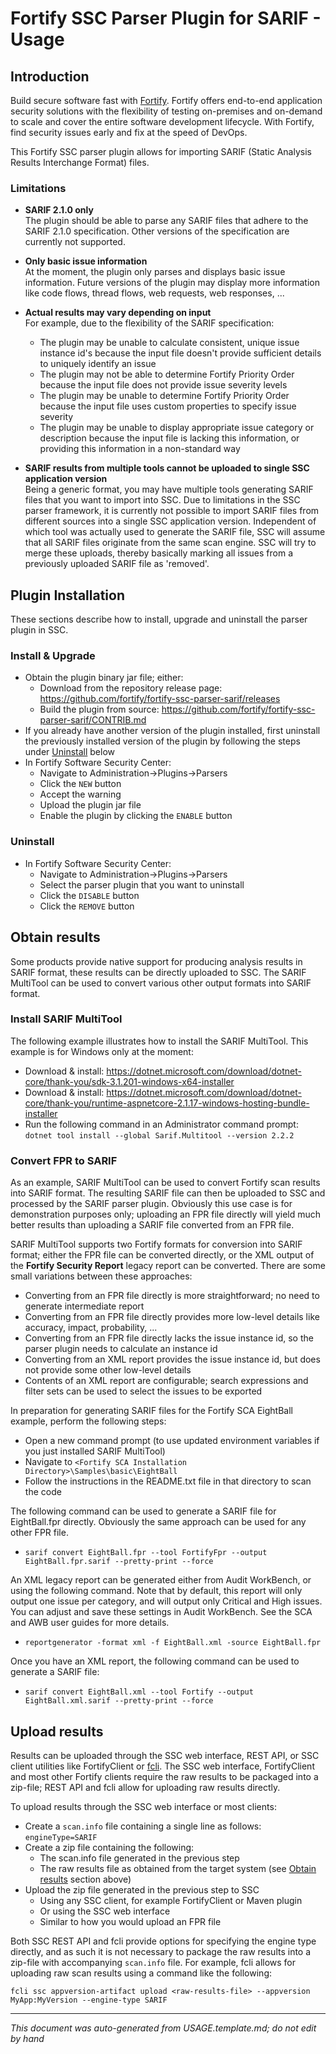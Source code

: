 
<!-- START-INCLUDE:repo-usage.md -->


<!-- START-INCLUDE:usage/h1.standard-parser-usage.md -->

<x-tag-head>
<x-tag-meta http-equiv="X-UA-Compatible" content="IE=edge"/>

<x-tag-script language="JavaScript"><!--
<X-INCLUDE url="https://cdn.jsdelivr.net/gh/highlightjs/cdn-release@10.0.0/build/highlight.min.js"/>
--></x-tag-script>

<x-tag-script language="JavaScript"><!--
<X-INCLUDE url="https://ajax.googleapis.com/ajax/libs/jquery/3.4.1/jquery.min.js" />
--></x-tag-script>

<x-tag-script language="JavaScript"><!--
<X-INCLUDE url="${gradleHelpersLocation}/spa_readme.js" />
--></x-tag-script>

<x-tag-style><!--
<X-INCLUDE url="https://cdn.jsdelivr.net/gh/highlightjs/cdn-release@10.0.0/build/styles/github.min.css" />
--></x-tag-style>

<x-tag-style><!--
<X-INCLUDE url="${gradleHelpersLocation}/spa_readme.css" />
--></x-tag-style>
</x-tag-head>

# Fortify SSC Parser Plugin for SARIF - Usage

## Introduction


<!-- START-INCLUDE:p.marketing-intro.md -->

Build secure software fast with [Fortify](https://www.microfocus.com/en-us/solutions/application-security). Fortify offers end-to-end application security solutions with the flexibility of testing on-premises and on-demand to scale and cover the entire software development lifecycle.  With Fortify, find security issues early and fix at the speed of DevOps. 

<!-- END-INCLUDE:p.marketing-intro.md -->



<!-- START-INCLUDE:repo-intro.md -->

This Fortify SSC parser plugin allows for importing SARIF (Static Analysis Results Interchange Format) files. 

### Limitations

* **SARIF 2.1.0 only**  
  The plugin should be able to parse any SARIF files that adhere to the SARIF 2.1.0 specification. Other versions of the
  specification are currently not supported. 

* **Only basic issue information**  
  At the moment, the plugin only parses and displays basic issue information. Future versions of the plugin may display 
  more information like code flows, thread flows, web requests, web responses, ...

* **Actual results may vary depending on input**  
  For example, due to the flexibility of the SARIF specification:  
    * The plugin may be unable to calculate consistent, unique issue instance id's because the input file doesn't provide sufficient details to uniquely identify an issue
    * The plugin may not be able to determine Fortify Priority Order because the input file does not provide issue severity levels
    * The plugin may be unable to determine Fortify Priority Order because the input file uses custom properties to specify issue severity
    * The plugin may be unable to display appropriate issue category or description because the input file is lacking this information, or providing this information in a non-standard way 

* **SARIF results from multiple tools cannot be uploaded to single SSC application version**  
  Being a generic format, you may have multiple tools generating SARIF files that you want to import into SSC. Due to limitations
  in the SSC parser framework, it is currently not possible to import SARIF files from different sources into a single SSC 
  application version. Independent of which tool was actually used to generate the SARIF file, SSC will assume that all SARIF files 
  originate from the same scan engine. SSC will try to merge these uploads, thereby basically marking all issues from a previously uploaded
  SARIF file as 'removed'.

<!-- END-INCLUDE:repo-intro.md -->


## Plugin Installation

These sections describe how to install, upgrade and uninstall the parser plugin in SSC.

### Install & Upgrade

* Obtain the plugin binary jar file; either:
     * Download from the repository release page: https://github.com/fortify/fortify-ssc-parser-sarif/releases
     * Build the plugin from source: https://github.com/fortify/fortify-ssc-parser-sarif/CONTRIB.md
* If you already have another version of the plugin installed, first uninstall the previously  installed version of the plugin by following the steps under [Uninstall](#uninstall) below
* In Fortify Software Security Center:
	* Navigate to Administration->Plugins->Parsers
	* Click the `NEW` button
	* Accept the warning
	* Upload the plugin jar file
	* Enable the plugin by clicking the `ENABLE` button
  
### Uninstall

* In Fortify Software Security Center:
     * Navigate to Administration->Plugins->Parsers
     * Select the parser plugin that you want to uninstall
     * Click the `DISABLE` button
     * Click the `REMOVE` button 

## Obtain results


<!-- START-INCLUDE:parser-obtain-results.md -->

Some products provide native support for producing analysis results in SARIF format, these results can be
directly uploaded to SSC. The SARIF MultiTool can be used to convert various other output formats into 
SARIF format. 

### Install SARIF MultiTool

The following example illustrates how to install the SARIF MultiTool. This example is for Windows only at the moment:

* Download & install: https://dotnet.microsoft.com/download/dotnet-core/thank-you/sdk-3.1.201-windows-x64-installer
* Download & install: https://dotnet.microsoft.com/download/dotnet-core/thank-you/runtime-aspnetcore-2.1.17-windows-hosting-bundle-installer
* Run the following command in an Administrator command prompt:  
  `dotnet tool install --global Sarif.Multitool --version 2.2.2`

### Convert FPR to SARIF 
  
As an example, SARIF MultiTool can be used to convert Fortify scan results into SARIF format. The resulting
SARIF file can then be uploaded to SSC and processed by the SARIF parser plugin. Obviously this use case is
for demonstration purposes only; uploading an FPR file directly will yield much better results than uploading
a SARIF file converted from an FPR file.

SARIF MultiTool supports two Fortify formats for conversion into SARIF format; either the FPR file can be 
converted directly, or the XML output of the __Fortify Security Report__ legacy report can be converted.
There are some small variations between these approaches:

* Converting from an FPR file directly is more straightforward; no need to generate intermediate report
* Converting from an FPR file directly provides more low-level details like accuracy, impact, probability, ...
* Converting from an FPR file directly lacks the issue instance id, so the parser plugin needs to calculate an instance id
* Converting from an XML report provides the issue instance id, but does not provide some other low-level details
* Contents of an XML report are configurable; search expressions and filter sets can be used to select the issues to be exported

In preparation for generating SARIF files for the Fortify SCA EightBall example, perform the following 
steps: 

* Open a new command prompt (to use updated environment variables if you just installed SARIF MultiTool)
* Navigate to `<Fortify SCA Installation Directory>\Samples\basic\EightBall`
* Follow the instructions in the README.txt file in that directory to scan the code

The following command can be used to generate a SARIF file for EightBall.fpr directly. Obviously the same
approach can be used for any other FPR file.

* `sarif convert EightBall.fpr --tool FortifyFpr --output EightBall.fpr.sarif --pretty-print --force`

An XML legacy report can be generated either from Audit WorkBench, or using the following command. Note 
that by default, this report will only output one issue per category, and will output only Critical and
High issues. You can adjust and save these settings in Audit WorkBench. See the SCA and AWB user guides
for more details. 

* `reportgenerator -format xml -f EightBall.xml -source EightBall.fpr`

Once you have an XML report, the following command can be used to generate a SARIF file:

* `sarif convert EightBall.xml --tool Fortify --output EightBall.xml.sarif --pretty-print --force`

<!-- END-INCLUDE:parser-obtain-results.md -->


## Upload results

Results can be uploaded through the SSC web interface, REST API, or SSC client utilities like FortifyClient or [fcli](https://github.com/fortify-ps/fcli). The SSC web interface, FortifyClient and most other Fortify clients require the raw results to be packaged into a zip-file; REST API and fcli allow for uploading raw results directly.

To upload results through the SSC web interface or most clients:

* Create a `scan.info` file containing a single line as follows:   
     `engineType=SARIF`
* Create a zip file containing the following:
	* The scan.info file generated in the previous step
	* The raw results file as obtained from the target system (see [Obtain results](#obtain-results) section above)
* Upload the zip file generated in the previous step to SSC
	* Using any SSC client, for example FortifyClient or Maven plugin
	* Or using the SSC web interface
	* Similar to how you would upload an FPR file
	
Both SSC REST API and fcli provide options for specifying the engine type directly, and as such it is not necessary to package the raw results into a zip-file with accompanying `scan.info` file. For example, fcli allows for uploading raw scan results using a command like the following:

`fcli ssc appversion-artifact upload <raw-results-file> --appversion MyApp:MyVersion --engine-type SARIF`

<!-- END-INCLUDE:usage/h1.standard-parser-usage.md -->


<!-- END-INCLUDE:repo-usage.md -->


---

*This document was auto-generated from USAGE.template.md; do not edit by hand*
